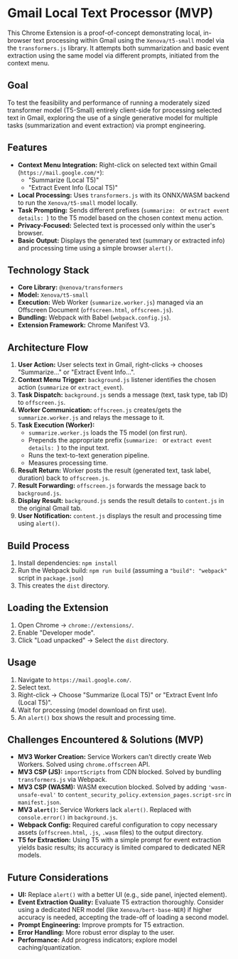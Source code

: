# Gmail Local Text Processor (MVP)

This Chrome Extension is a proof-of-concept demonstrating local, in-browser text processing within Gmail using the `Xenova/t5-small` model via the `transformers.js` library. It attempts both summarization and basic event extraction using the same model via different prompts, initiated from the context menu.

## Goal

To test the feasibility and performance of running a moderately sized transformer model (T5-Small) entirely client-side for processing selected text in Gmail, exploring the use of a single generative model for multiple tasks (summarization and event extraction) via prompt engineering.

## Features

*   **Context Menu Integration:** Right-click on selected text within Gmail (`https://mail.google.com/*`):
    *   "Summarize (Local T5)"
    *   "Extract Event Info (Local T5)"
*   **Local Processing:** Uses `transformers.js` with its ONNX/WASM backend to run the `Xenova/t5-small` model locally.
*   **Task Prompting:** Sends different prefixes (`summarize: ` or `extract event details: `) to the T5 model based on the chosen context menu action.
*   **Privacy-Focused:** Selected text is processed only within the user's browser.
*   **Basic Output:** Displays the generated text (summary or extracted info) and processing time using a simple browser `alert()`.

## Technology Stack

*   **Core Library:** `@xenova/transformers`
*   **Model:** `Xenova/t5-small`
*   **Execution:** Web Worker (`summarize.worker.js`) managed via an Offscreen Document (`offscreen.html`, `offscreen.js`).
*   **Bundling:** Webpack with Babel (`webpack.config.js`).
*   **Extension Framework:** Chrome Manifest V3.

## Architecture Flow

1.  **User Action:** User selects text in Gmail, right-clicks -> chooses "Summarize..." or "Extract Event Info...".
2.  **Context Menu Trigger:** `background.js` listener identifies the chosen action (`summarize` or `extract_event`).
3.  **Task Dispatch:** `background.js` sends a message (text, task type, tab ID) to `offscreen.js`.
4.  **Worker Communication:** `offscreen.js` creates/gets the `summarize.worker.js` and relays the message to it.
5.  **Task Execution (Worker):**
    *   `summarize.worker.js` loads the T5 model (on first run).
    *   Prepends the appropriate prefix (`summarize: ` or `extract event details: `) to the input text.
    *   Runs the text-to-text generation pipeline.
    *   Measures processing time.
6.  **Result Return:** Worker posts the result (generated text, task label, duration) back to `offscreen.js`.
7.  **Result Forwarding:** `offscreen.js` forwards the message back to `background.js`.
8.  **Display Result:** `background.js` sends the result details to `content.js` in the original Gmail tab.
9.  **User Notification:** `content.js` displays the result and processing time using `alert()`.

## Build Process

1.  Install dependencies: `npm install`
2.  Run the Webpack build: `npm run build` (assuming a `"build": "webpack"` script in `package.json`)
3.  This creates the `dist` directory.

## Loading the Extension

1.  Open Chrome -> `chrome://extensions/`.
2.  Enable "Developer mode".
3.  Click "Load unpacked" -> Select the `dist` directory.

## Usage

1.  Navigate to `https://mail.google.com/`.
2.  Select text.
3.  Right-click -> Choose "Summarize (Local T5)" or "Extract Event Info (Local T5)".
4.  Wait for processing (model download on first use).
5.  An `alert()` box shows the result and processing time.

## Challenges Encountered & Solutions (MVP)

*   **MV3 Worker Creation:** Service Workers can't directly create Web Workers. Solved using `chrome.offscreen` API.
*   **MV3 CSP (JS):** `importScripts` from CDN blocked. Solved by bundling `transformers.js` via Webpack.
*   **MV3 CSP (WASM):** WASM execution blocked. Solved by adding `'wasm-unsafe-eval'` to `content_security_policy.extension_pages.script-src` in `manifest.json`.
*   **MV3 `alert()`:** Service Workers lack `alert()`. Replaced with `console.error()` in `background.js`.
*   **Webpack Config:** Required careful configuration to copy necessary assets (`offscreen.html`, `.js`, `.wasm` files) to the output directory.
*   **T5 for Extraction:** Using T5 with a simple prompt for event extraction yields basic results; its accuracy is limited compared to dedicated NER models.

## Future Considerations

*   **UI:** Replace `alert()` with a better UI (e.g., side panel, injected element).
*   **Event Extraction Quality:** Evaluate T5 extraction thoroughly. Consider using a dedicated NER model (like `Xenova/bert-base-NER`) if higher accuracy is needed, accepting the trade-off of loading a second model.
*   **Prompt Engineering:** Improve prompts for T5 extraction.
*   **Error Handling:** More robust error display to the user.
*   **Performance:** Add progress indicators; explore model caching/quantization. 